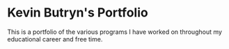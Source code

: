 # Kevin Butryn's Portfolio

This is a portfolio of the various programs I have worked on throughout my educational career and free time. 
